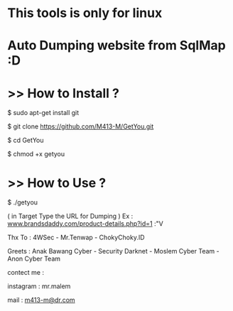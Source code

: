 # This tools is only for linux
# Auto Dumping website from SqlMap :D

# >> How to Install ?
$ sudo apt-get install git 

$ git clone https://github.com/M413-M/GetYou.git

$ cd GetYou

$ chmod +x getyou
# >> How to Use ?
$ ./getyou

( in Target Type the URL for Dumping ) Ex : www.brandsdaddy.com/product-details.php?id=1  :"V


Thx To : 4WSec - Mr.Tenwap - ChokyChoky.ID

Greets : Anak Bawang Cyber - Security Darknet - Moslem Cyber Team - Anon Cyber Team



contect me :

instagram : mr.malem

mail : m413-m@dr.com

